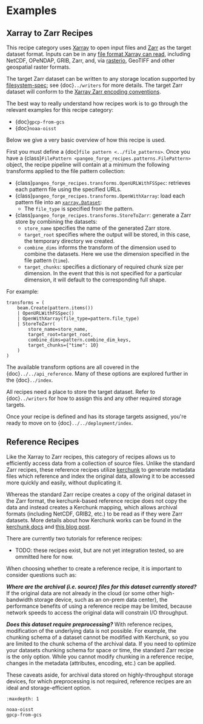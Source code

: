 # Examples

## Xarray to Zarr Recipes

This recipe category uses [Xarray](http://xarray.pydata.org/) to open input files and
[Zarr](https://zarr.readthedocs.io/) as the target dataset format. Inputs can be in any
[file format Xarray can read](http://xarray.pydata.org/en/latest/user-guide/io.html),
including NetCDF, OPeNDAP, GRIB, Zarr, and, via [rasterio](https://rasterio.readthedocs.io/),
GeoTIFF and other geospatial raster formats.

The target Zarr dataset can be written to any storage location supported
by [filesystem-spec](https://filesystem-spec.readthedocs.io/); see {doc}`../writers`
for more details. The target Zarr dataset will conform to the
[Xarray Zarr encoding conventions](http://xarray.pydata.org/en/latest/internals/zarr-encoding-spec.html).

The best way to really understand how recipes work is to go through the relevant
examples for this recipe category:

- {doc}`gpcp-from-gcs`
- {doc}`noaa-oisst`


Below we give a very basic overview of how this recipe is used.

First you must define a {doc}`file pattern <../file_patterns>`.
Once you have a {class}`FilePattern <pangeo_forge_recipes.patterns.FilePattern>` object,
the recipe pipeline will contain at a minimum the following transforms applied to the file pattern collection:
* {class}`pangeo_forge_recipes.transforms.OpenURLWithFSSpec`: retrieves each pattern file using the specified URLs.
* {class}`pangeo_forge_recipes.transforms.OpenWithXarray`: load each pattern file into an [`xarray.Dataset`](https://docs.xarray.dev/en/stable/generated/xarray.Dataset.html):
  * The `file_type` is specified from the pattern.
* {class}`pangeo_forge_recipes.transforms.StoreToZarr`: generate a Zarr store by combining the datasets:
  * `store_name` specifies the name of the generated Zarr store.
  * `target_root` specifies where the output will be stored, in this case, the temporary directory we created.
  * `combine_dims` informs the transform of the dimension used to combine the datasets. Here we use the dimension specified in the file pattern (`time`).
  * `target_chunks`: specifies a dictionary of required chunk size per dimension. In the event that this is not specified for a particular dimension, it will default to the corresponding full shape.

For example:
```{code-block} python
transforms = (
    beam.Create(pattern.items())
    | OpenURLWithFSSpec()
    | OpenWithXarray(file_type=pattern.file_type)
    | StoreToZarr(
        store_name=store_name,
        target_root=target_root,
        combine_dims=pattern.combine_dim_keys,
        target_chunks={"time": 10}
    )
)
```

The available transform options are all covered in the {doc}`../../api_reference`. Many of these options are explored further in the {doc}`../index`.

All recipes need a place to store the target dataset. Refer to {doc}`../writers` for how to assign this and any other required storage targets.

Once your recipe is defined and has its storage targets assigned, you're ready to
move on to {doc}`../../deployment/index`.

## Reference Recipes

Like the Xarray to Zarr recipes, this category of recipes allows us to efficiently access data from a
collection of source files. Unlike the standard Zarr recipes, these reference recipes utilize
[kerchunk](https://fsspec.github.io/kerchunk/) to generate metadata files which reference and index the
original data, allowing it to be accessed more quickly and easily, without duplicating it.

Whereas the standard Zarr recipe creates a copy of the original dataset in the Zarr format, the
kerchunk-based reference recipe does not copy the data and instead creates a Kerchunk mapping, which
allows archival formats (including NetCDF, GRIB2, etc.) to be read as if they were Zarr datasets.
More details about how Kerchunk works can be found in the
[kerchunk docs](https://fsspec.github.io/kerchunk/detail.html)
and [this blog post](https://medium.com/pangeo/fake-it-until-you-make-it-reading-goes-netcdf4-data-on-aws-s3-as-zarr-for-rapid-data-access-61e33f8fe685).

There are currently two tutorials for reference recipes:

- TODO: these recipes exist, but are not yet integration tested, so are ommitted here for now.

When choosing whether to create a reference recipe, it is important to consider questions such as:

_**Where are the archival (i.e. source) files for this dataset currently stored?**_ If the original data
are not already in the cloud (or some other high-bandwidth storage device, such as an on-prem data
center), the performance benefits of using a reference recipe may be limited, because network speeds
to access the original data will constrain I/O throughput.

_**Does this dataset require preprocessing?**_ With reference recipes, modification of the underlying
data is not possible. For example, the chunking schema of a dataset cannot be modified with Kerchunk, so
you are limited to the chunk schema of the archival data. If you need to optimize your datasets chunking
schema for space or time, the standard Zarr recipe is the only option. While you cannot modify chunking
in a reference recipe, changes in the metadata (attributes, encoding, etc.) can be applied.

These caveats aside, for archival data stored on highly-throughput storage devices, for which
preprocessing is not required, reference recipes are an ideal and storage-efficient option.


```{toctree}
:maxdepth: 1

noaa-oisst
gpcp-from-gcs
```
